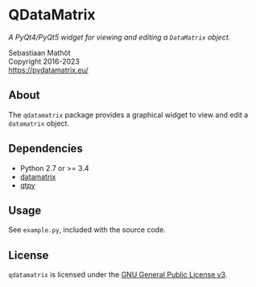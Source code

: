 # QDataMatrix

*A PyQt4/PyQt5 widget for viewing and editing a `DataMatrix` object.*

Sebastiaan Mathôt  <br />
Copyright 2016-2023  <br />
https://pydatamatrix.eu/

## About

The `qdatamatrix` package provides a graphical widget to view and edit a `datamatrix` object.

## Dependencies

- Python 2.7 or >= 3.4
- [datamatrix](https://github.com/open-cogsci/datamatrix/)
- [qtpy](https://pypi.python.org/pypi/QtPy/)

## Usage

See `example.py`, included with the source code.

## License

`qdatamatrix` is licensed under the [GNU General Public License
v3](http://www.gnu.org/licenses/gpl-3.0.en.html).
